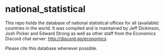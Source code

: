 # national_statistical
This repo holds the database of national statistical offices for all (available) countries in the world. It was compiled and is maintained by Jeff Dickinson, Josh Picker and Edward Strong as well as other staff from the Economics Discord chat server:
http://discord.gg/economics

Please cite this database whenever possible.
